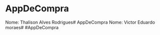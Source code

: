 
AppDeCompra
=======
Nome: Thalison Alves Rodrigues# AppDeCompra
Nome: Victor Eduardo moraes# #AppDeCompra

